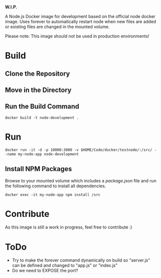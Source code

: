 **W.I.P.**

A Node.js Docker image for development based on the official node docker image. Uses forever to automatically restart node when new files are added or existing files are changed in the mounted volume.

Please note: This image should not be used in production environments!

# Build

## Clone the Repository
## Move in the Directory
## Run the Build Command

```
docker build -t node-development .
```


# Run

```
docker run -it -d -p 10000:3000 -v $HOME/Code/docker/testnode/:/src/ --name my-node-app node-development

```

## Install NPM Packages
Browse to your mounted volume which includes a _package.json_ file and run the following command to install all dependencies.

```
docker exec -it my-node-app npm install /src
```

# Contribute
As this image is still a work in progress, feel free to contribute :)

# ToDo
- Try to make the forever command dynamically on build so "server.js" can be defined and changed to "app.js" or "index.js"
- Do we need to EXPOSE the port?
